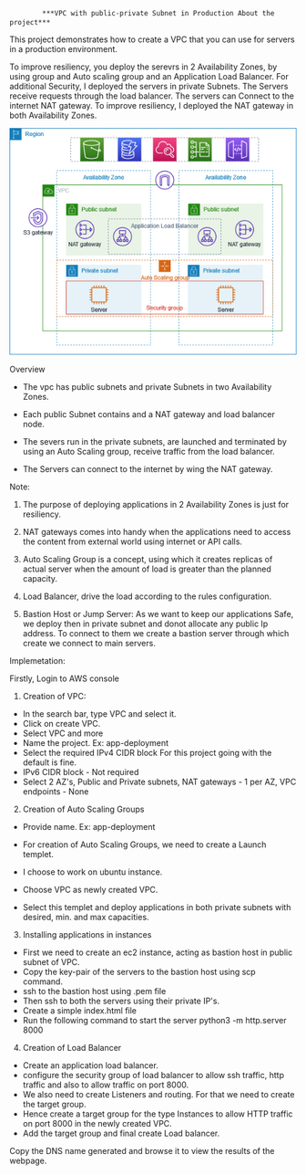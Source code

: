             ***VPC with public-private Subnet in Production About the project***

This project demonstrates how to create a VPC that you can use for servers in a production environment.

To improve resiliency, you deploy the serevrs in 2 Availability Zones, by using group and Auto scaling group and an Application Load Balancer. For additional Security, I deployed the servers in private Subnets. The Servers receive requests through the load balancer. The servers can Connect to the internet NAT gateway. To improve resiliency, I deployed the NAT gateway in both Availability Zones.

![alt text](vpc-example-private-subnets.png)


Overview

- The vpc has public subnets and private Subnets in two Availability Zones.

- Each public Subnet contains and a NAT gateway and load balancer node.

- The severs run in the private subnets, are launched and terminated by using an Auto Scaling group, receive traffic from the load balancer.

- The Servers can connect to the internet by wing the NAT gateway.


Note:
1. The purpose of deploying applications in 2 Availability Zones is just for resiliency.

2. NAT gateways comes into handy when the applications need to access the content from external world using internet or API calls.

3. Auto Scaling Group is a concept, using which it creates replicas of actual server when the amount of  load is greater than the planned capacity.

4. Load Balancer, drive the load according to the rules configuration.

5. Bastion Host or Jump Server: As we want to keep our applications Safe, we deploy then in private subnet and donot allocate any public Ip address. To connect to them we create a bastion server through which create we connect to main servers.

Implemetation:

Firstly, Login to AWS console

1. Creation of VPC:
- In the search bar, type VPC and select it.
- Click on create VPC.
- Select VPC and more
- Name the project. Ex: app-deployment
- Select the required IPv4 CIDR block
    For this project going with the default is fine.
- IPv6 CIDR block - Not required
- Select 2 AZ's, Public and Private subnets, NAT gateways - 1 per AZ, VPC endpoints - None

2. Creation of Auto Scaling Groups
- Provide name. Ex: app-deployment
- For creation of Auto Scaling Groups, we need to create a Launch templet.
- I choose to work on ubuntu instance.
- Choose VPC as newly created VPC.

- Select this templet and deploy applications in both private subnets with desired, min. and max capacities.


3. Installing applications in instances
- First we need to create an ec2 instance, acting as bastion host in public subnet of VPC.
- Copy the key-pair of the servers to the bastion host using scp command.
- ssh to the  bastion host using .pem file
- Then ssh to both the servers using their private IP's.
- Create a simple index.html file
- Run the following command to start the server
        python3 -m http.server 8000

4. Creation of Load Balancer
- Create an application load balancer.
- configure the security group of load balancer to allow ssh traffic, http traffic and also to allow traffic on port 8000.
- We also need to create Listeners and routing. For that we need to create the target group.
- Hence create a target group for the type Instances to allow HTTP traffic on port 8000 in the newly     created VPC.
- Add the target group and final create Load balancer.

Copy the DNS name generated and browse it to view the results of the webpage.